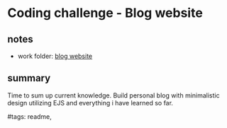 # Coding challenge - Blog website

## notes

- work folder: [blog website](../challenge03%20blog%20website/)

## summary

Time to sum up current knowledge. Build personal blog with minimalistic design utilizing EJS and everything i have learned so far.

#tags: readme,

<!--continue at express routing parameters -->
